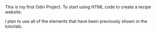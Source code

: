 This is my first Odin Project. To start using HTML code to create a recipe website.

I plan to use all of the elements that have been previously shown in the tutorials.